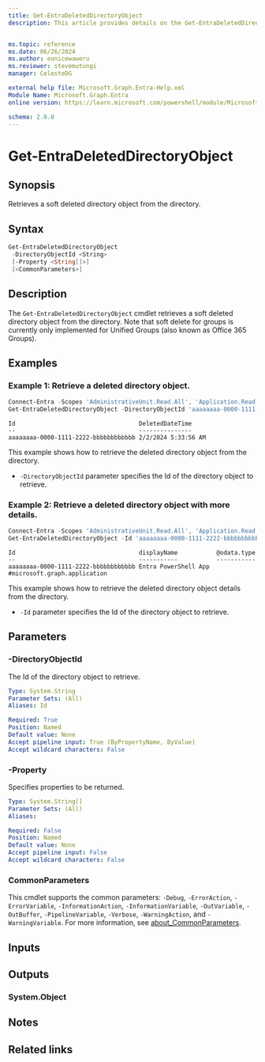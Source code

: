 ```yaml
---
title: Get-EntraDeletedDirectoryObject
description: This article provides details on the Get-EntraDeletedDirectoryObject command.


ms.topic: reference
ms.date: 06/26/2024
ms.author: eunicewaweru
ms.reviewer: stevemutungi
manager: CelesteDG

external help file: Microsoft.Graph.Entra-Help.xml
Module Name: Microsoft.Graph.Entra
online version: https://learn.microsoft.com/powershell/module/Microsoft.Graph.Entra/Get-EntraDeletedDirectoryObject

schema: 2.0.0
---
```


# Get-EntraDeletedDirectoryObject

## Synopsis

Retrieves a soft deleted directory object from the directory.

## Syntax

```powershell
Get-EntraDeletedDirectoryObject
 -DirectoryObjectId <String>
 [-Property <String[]>]
 [<CommonParameters>]
```

## Description

The `Get-EntraDeletedDirectoryObject` cmdlet retrieves a soft deleted directory object from the directory.
Note that soft delete for groups is currently only implemented for Unified Groups (also known as
Office 365 Groups).

## Examples

### Example 1: Retrieve a deleted directory object.

```powershell
Connect-Entra -Scopes 'AdministrativeUnit.Read.All', 'Application.Read.All','Group.Read.All','User.Read.All'
Get-EntraDeletedDirectoryObject -DirectoryObjectId 'aaaaaaaa-0000-1111-2222-bbbbbbbbbbbb'
```

```Output
Id                                   DeletedDateTime
--                                   ---------------
aaaaaaaa-0000-1111-2222-bbbbbbbbbbbb 2/2/2024 5:33:56 AM
```

This example shows how to retrieve the deleted directory object from the directory.

- `-DirectoryObjectId` parameter specifies the Id of the directory object to retrieve.

### Example 2: Retrieve a deleted directory object with more details.

```powershell
Connect-Entra -Scopes 'AdministrativeUnit.Read.All', 'Application.Read.All','Group.Read.All','User.Read.All'
Get-EntraDeletedDirectoryObject -Id 'aaaaaaaa-0000-1111-2222-bbbbbbbbbbbb' | Format-Table -Property Id, displayName, '@odata.type' -AutoSize
```

```Output
Id                                   displayName           @odata.type
--                                   -----------           -----------
aaaaaaaa-0000-1111-2222-bbbbbbbbbbbb Entra PowerShell App #microsoft.graph.application
```

This example shows how to retrieve the deleted directory object details from the directory.

- `-Id` parameter specifies the Id of the directory object to retrieve.

## Parameters

### -DirectoryObjectId

The Id of the directory object to retrieve.

```yaml
Type: System.String
Parameter Sets: (All)
Aliases: Id

Required: True
Position: Named
Default value: None
Accept pipeline input: True (ByPropertyName, ByValue)
Accept wildcard characters: False
```

### -Property

Specifies properties to be returned.

```yaml
Type: System.String[]
Parameter Sets: (All)
Aliases:

Required: False
Position: Named
Default value: None
Accept pipeline input: False
Accept wildcard characters: False
```

### CommonParameters

This cmdlet supports the common parameters: `-Debug`, `-ErrorAction`, `-ErrorVariable`, `-InformationAction`, `-InformationVariable`, `-OutVariable`, `-OutBuffer`, `-PipelineVariable`, `-Verbose`, `-WarningAction`, and `-WarningVariable`. For more information, see [about_CommonParameters](https://go.microsoft.com/fwlink/?LinkID=113216).

## Inputs

## Outputs

### System.Object

## Notes

## Related links
